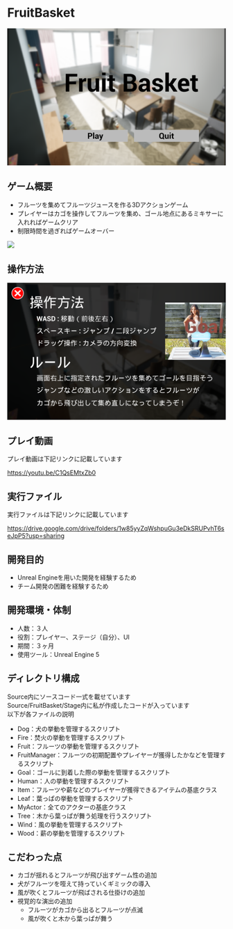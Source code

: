 # FruitBasket
![](https://github.com/RyoyaMaejima/Fruit_Basket/blob/main/ReadmeSrc/Title.png)

## ゲーム概要
- フルーツを集めてフルーツジュースを作る3Dアクションゲーム
- プレイヤーはカゴを操作してフルーツを集め、ゴール地点にあるミキサーに入れればゲームクリア
- 制限時間を過ぎればゲームオーバー

![](https://github.com/RyoyaMaejima/Fruit_Basket/blob/main/ReadmeSrc/Ingame.png)

## 操作方法
![](https://github.com/RyoyaMaejima/Fruit_Basket/blob/main/ReadmeSrc/HowToPlay.png)

## プレイ動画
プレイ動画は下記リンクに記載しています  

https://youtu.be/C1QsEMtxZb0

## 実行ファイル
実行ファイルは下記リンクに記載しています  

https://drive.google.com/drive/folders/1w85yyZqWshpuGu3eDkSRUPvhT6seJpP5?usp=sharing

## 開発目的
- Unreal Engineを用いた開発を経験するため
- チーム開発の困難を経験するため

## 開発環境・体制
- 人数：３人
- 役割：プレイヤー、ステージ（自分）、UI
- 期間：３ヶ月
- 使用ツール：Unreal Engine 5

## ディレクトリ構成
Source内にソースコード一式を載せています  
Source/FruitBasket/Stage内に私が作成したコードが入っています  
以下が各ファイルの説明

- Dog：犬の挙動を管理するスクリプト
- Fire：焚火の挙動を管理するスクリプト
- Fruit：フルーツの挙動を管理するスクリプト
- FruitManager：フルーツの初期配置やプレイヤーが獲得したかなどを管理するスクリプト
- Goal：ゴールに到着した際の挙動を管理するスクリプト
- Human：人の挙動を管理するスクリプト
- Item：フルーツや薪などのプレイヤーが獲得できるアイテムの基底クラス
- Leaf：葉っぱの挙動を管理するスクリプト
- MyActor：全てのアクターの基底クラス
- Tree：木から葉っぱが舞う処理を行うスクリプト
- Wind：風の挙動を管理するスクリプト
- Wood：薪の挙動を管理するスクリプト

## こだわった点
- カゴが揺れるとフルーツが飛び出すゲーム性の追加
- 犬がフルーツを咥えて持っていくギミックの導入
- 風が吹くとフルーツが飛ばされる仕掛けの追加
- 視覚的な演出の追加
  - フルーツがカゴから出るとフルーツが点滅
  - 風が吹くと木から葉っぱが舞う
